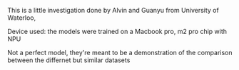 This is a little investigation done by Alvin and Guanyu from University of Waterloo, 

Device used: 
the models were trained on a Macbook pro, m2 pro chip with NPU 

Not a perfect model, they're meant to be a demonstration of the comparison between the differnet but similar datasets

